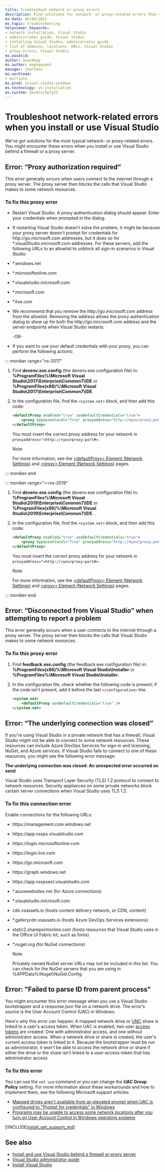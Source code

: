 ```yaml
---
title: Troubleshoot network or proxy errors
description: Find solutions for network- or proxy-related errors that you might encounter when you install or use Visual Studio behind a firewall or a proxy server.
ms.date: 04/04/2022
ms.topic: troubleshooting 
helpviewer_keywords:
- network installation, Visual Studio
- administrator guide, Visual Studio
- installing Visual Studio, administrator guide
- list of domains, locations, URLs, Visual Studio
- proxy errors, Visual Studio
ms.assetid: 
author: anandmeg
ms.author: meghaanand
manager: jmartens
ms.workload:
- multiple
ms.prod: visual-studio-windows
ms.technology: vs-installation
ms.custom: devdivchpfy22
---
```

# Troubleshoot network-related errors when you install or use Visual Studio

We've got solutions for the most typical network- or proxy-related errors. You might encounter these errors when you install or use Visual Studio behind a firewall or a proxy server.

## Error: “Proxy authorization required”

This error generally occurs when users connect to the internet through a proxy server. The proxy server then blocks the calls that Visual Studio makes to some network resources.

### To fix this proxy error

- Restart Visual Studio. A proxy authentication dialog should appear. Enter your credentials when prompted in the dialog.

- If restarting Visual Studio doesn't solve the problem, it might be because your proxy server doesn't prompt for credentials for http:&#47;&#47;go.microsoft.com addresses, but it does so for &#42;.visualStudio.microsoft.com addresses. For these servers, add the following URLs to an allowlist to unblock all sign-in scenarios in Visual Studio:

- &#42;.windows.net

- &#42;.microsoftonline.com

- &#42;.visualstudio.microsoft.com

- &#42;.microsoft.com

- &#42;.live.com

- We recommend that you remove the http:&#47;&#47;go.microsoft.com address from the allowlist. Removing the address allows the proxy authentication dialog to show up for both the http:&#47;&#47;go.microsoft.com address and the server endpoints when Visual Studio restarts.

  -OR-

- If you want to use your default credentials with your proxy, you can perform the following actions:

::: moniker range="vs-2017"

1. Find **devenv.exe.config** (the devenv.exe configuration file) in: **%ProgramFiles%\Microsoft Visual Studio\2017\Enterprise\Common7\IDE** or **%ProgramFiles(x86)%\Microsoft Visual Studio\2017\Enterprise\Common7\IDE**.

1. In the configuration file, find the `<system.net>` block, and then add this code:

      ```xml
      <defaultProxy enabled="true" useDefaultCredentials="true">
          <proxy bypassonlocal="True" proxyaddress="http://<yourproxy:port#>"/>
      </defaultProxy>
      ```

      You must insert the correct proxy address for your network in `proxyaddress="<http://<yourproxy:port#>`.

     > [!NOTE]
     > For more information, see the [&lt;defaultProxy&gt; Element (Network Settings)](/dotnet/framework/configure-apps/file-schema/network/defaultproxy-element-network-settings/) and [&lt;proxy&gt; Element (Network Settings)](/dotnet/framework/configure-apps/file-schema/network/proxy-element-network-settings) pages.

::: moniker-end

::: moniker range=">=vs-2019"

1. Find **devenv.exe.config** (the devenv.exe configuration file) in: **%ProgramFiles%\Microsoft Visual Studio\2019\Enterprise\Common7\IDE** or **%ProgramFiles(x86)%\Microsoft Visual Studio\2019\Enterprise\Common7\IDE**.
.
1. In the configuration file, find the `<system.net>` block, and then add this code:

      ```xml
      <defaultProxy enabled="true" useDefaultCredentials="true">
          <proxy bypassonlocal="True" proxyaddress="http://<yourproxy:port#>"/>
      </defaultProxy>
      ```

      You must insert the correct proxy address for your network in `proxyaddress="<http://<yourproxy:port#>`.

     > [!NOTE]
     > For more information, see the [&lt;defaultProxy&gt; Element (Network Settings)](/dotnet/framework/configure-apps/file-schema/network/defaultproxy-element-network-settings/) and [&lt;proxy&gt; Element (Network Settings)](/dotnet/framework/configure-apps/file-schema/network/proxy-element-network-settings) pages.

::: moniker-end

## Error: “Disconnected from Visual Studio” when attempting to report a problem

This error generally occurs when a user connects to the internet through a proxy server. The proxy server then blocks the calls that Visual Studio makes to some network resources.

### To fix this proxy error

1. Find **feedback.exe.config** (the feedback.exe configuration file) in: **%ProgramFiles(x86)%\Microsoft Visual Studio\Installer** or **%ProgramFiles%\Microsoft Visual Studio\Installer**.

1. In the configuration file, check whether the following code is present; if the code isn't present, add it before the last `</configuration>` line.

   ```xml
   <system.net>
       <defaultProxy useDefaultCredentials="true" />
   </system.net>
   ```

## Error: “The underlying connection was closed”
If you're using Visual Studio in a private network that has a firewall, Visual Studio might not be able to connect to some network resources. These resources can include Azure DevOps Services for sign-in and licensing, NuGet, and Azure services. If Visual Studio fails to connect to one of these resources, you might see the following error message:


  **The underlying connection was closed: An unexpected error occurred on send**

Visual Studio uses Transport Layer Security (TLS) 1.2 protocol to connect to network resources. Security appliances on some private networks block certain server connections when Visual Studio uses TLS 1.2.

### To fix this connection error

Enable connections for the following URLs:

- https:&#47;&#47;management.core.windows.net

- https:&#47;&#47;app.vssps.visualstudio.com

- https:&#47;&#47;login.microsoftonline.com

- https:&#47;&#47;login.live.com

- https:&#47;&#47;go.microsoft.com

- https:&#47;&#47;graph.windows.net

- https:&#47;&#47;app.vsspsext.visualstudio.com

- &#42;.azurewebsites.net (for Azure connections)

- &#42;.visualstudio.microsoft.com

- cdn.vsassets.io (hosts content delivery network, or CDN, content)

- &#42;.gallerycdn.vsassets.io (hosts Azure DevOps Services extensions)

- static2.sharepointonline.com (hosts resources that Visual Studio uses in the Office UI Fabric kit, such as fonts)

- &#42;.nuget.org (for NuGet connections)

  > [!NOTE]
  > Privately owned NuGet server URLs may not be included in this list. You can check for the NuGet servers that you are using in %APPData%\Nuget\NuGet.Config.

## Error: "Failed to parse ID from parent process"

You might encounter this error message when you use a Visual Studio bootstrapper and a response.json file on a network drive. The error's source is the User Account Control (UAC) in Windows.

Here's why this error can happen: A mapped network drive or [UNC](/dotnet/standard/io/file-path-formats#unc-paths) share is linked to a user's access token. When UAC is enabled, two user [access tokens](/windows/win32/secauthz/access-tokens) are created: One *with* administrator access, and one *without* administrator access. When a network drive or share is created, the user's current access token is linked to it. Because the bootstrapper must be run as administrator, it won't be able to access the network drive or share if either the drive or the share isn't linked to a user-access-token that has administrator access.

### To fix this error

You can use the `net use` command or you can change the **UAC Group Policy** setting. For more information about these workarounds and how to implement them, see the following Microsoft support articles:

* [Mapped drives aren't available from an elevated prompt when UAC is configured to "Prompt for credentials" in Windows](https://support.microsoft.com/help/3035277/mapped-drives-are-not-available-from-an-elevated-prompt-when-uac-is-co)
* [Programs may be unable to access some network locations after you turn on User Account Control in Windows operating systems](https://support.microsoft.com/en-us/help/937624/programs-may-be-unable-to-access-some-network-locations-after-you-turn)

[!INCLUDE[install_get_support_md](includes/install_get_support_md.md)]

## See also

* [Install and use Visual Studio behind a firewall or proxy server](install-and-use-visual-studio-behind-a-firewall-or-proxy-server.md)
* [Visual Studio administrator guide](visual-studio-administrator-guide.md)
* [Install Visual Studio](install-visual-studio.md)
